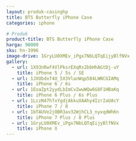 ```yaml
---
layout: produk-casinghp
title: BTS Butterfly iPhone Case
categories: iphone

# Produk
product-title: BTS Butterfly iPhone Case
harga: 90000
sku: hn-3996
image-drive: 1GryLU0XMEv_iPgx7NbLQTqEijyBlfNVx
gallery:
  - url: 1X93nRwf4VlPksrEXqRs2bbHhAGtDj-uY
    title: iPhone 5 / 5s / SE
  - url: 1JXUbdxf4U_5X3VlanWqp584LWNCGIAMq
    title: iPhone 6 / 6s
  - url: 1EoaZpt2yydLbImCvZwwWQw6G8F1HBaKq
    title: iPhone 6 Plus / 6s Plus
  - url: 1LczN47h7xYgdjAkkuXAAhy4Izr2aUAcY
    title: iPhone 7 / 8
  - url: 1bTAUVe2jOBR3av32WjhCL3_nyxqdWhKn
    title: iPhone 7 Plus / 8 Plus
  - url: 1GryLU0XMEv_iPgx7NbLQTqEijyBlfNVx
    title: iPhone X
---
```

